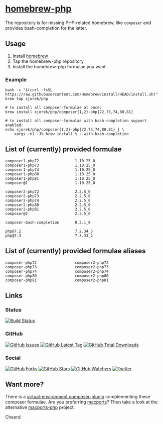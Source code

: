 # [homebrew-php](https://sjorek.github.io/homebrew-php/)

The repository is for missing PHP-related homebrew, like `composer` and
provides bash-completion for the latter.

## Usage

1. Install [homebrew](https://brew.sh)
2. Tap the homebrew-php repository
3. Install the homebrew-php formulae you want

### Example

```console
bash -c "$(curl -fsSL https://raw.githubusercontent.com/Homebrew/install/HEAD/install.sh)"
brew tap sjorek/php

# to install all composer-formulae at once:
brew install sjorek/php/composer{1,2}-php{72,73,74,80,81}

# to install all composer-formulae with bash-completion support enabled:
echo sjorek/php/composer{1,2}-php{72,73,74,80,81} | \
    xargs -n1 -J% brew install % --with-bash-completion
```

## List of (currently) provided formulae

    composer1-php72                1.10.25_0
    composer1-php73                1.10.25_0
    composer1-php74                1.10.25_0
    composer1-php80                1.10.25_0
    composer1-php81                1.10.25_0
    composer@1                     1.10.25_0

    composer2-php72                2.2.5_0
    composer2-php73                2.2.5_0
    composer2-php74                2.2.5_0
    composer2-php80                2.2.5_0
    composer2-php81                2.2.5_0
    composer@2                     2.2.5_0

    composer-bash-completion       0.3.1_0

    php@7.2                        7.2.34_5
    php@7.3                        7.3.33_2

## List of (currently) provided formulae aliases

    composer-php72                 composer2-php72
    composer-php73                 composer2-php73
    composer-php74                 composer2-php74
    composer-php80                 composer2-php80
    composer-php81                 composer2-php81

## Links

### Status

[![Build Status](https://img.shields.io/travis/com/sjorek/homebrew-php.svg)](https://travis-ci.com/sjorek/homebrew-php)


### GitHub

[![GitHub Issues](https://img.shields.io/github/issues/sjorek/homebrew-php.svg)](https://github.com/sjorek/homebrew-php/issues)
[![GitHub Latest Tag](https://img.shields.io/github/tag/sjorek/homebrew-php.svg)](https://github.com/sjorek/homebrew-php/tags)
[![GitHub Total Downloads](https://img.shields.io/github/downloads/sjorek/homebrew-php/total.svg)](https://github.com/sjorek/homebrew-php/releases)


### Social

[![GitHub Forks](https://img.shields.io/github/forks/sjorek/homebrew-php.svg?style=social)](https://github.com/sjorek/homebrew-php/network)
[![GitHub Stars](https://img.shields.io/github/stars/sjorek/homebrew-php.svg?style=social)](https://github.com/sjorek/homebrew-php/stargazers)
[![GitHub Watchers](https://img.shields.io/github/watchers/sjorek/homebrew-php.svg?style=social)](https://github.com/sjorek/homebrew-php/watchers)
[![Twitter](https://img.shields.io/twitter/url/https/github.com/sjorek/homebrew-php.svg?style=social)](https://twitter.com/intent/tweet?url=https%3A%2F%2Fsjorek.github.io%2Fhomebrew-php%2F)

## Want more?

There is a [virtual-environment composer-plugin](https://sjorek.github.io/composer-virtual-environment-plugin/)
complementing these composer formulae. Are you preferring [macports](https://www.macports.org)? Then take a look
at the alternative [macports-php](https://sjorek.github.io/macports-php/) project.

Cheers!
